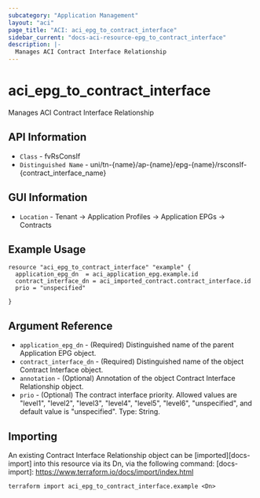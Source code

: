 ```yaml
---
subcategory: "Application Management"
layout: "aci"
page_title: "ACI: aci_epg_to_contract_interface"
sidebar_current: "docs-aci-resource-epg_to_contract_interface"
description: |-
  Manages ACI Contract Interface Relationship
---
```


# aci_epg_to_contract_interface #

Manages ACI Contract Interface Relationship

## API Information ##

* `Class` - fvRsConsIf
* `Distinguished Name` - uni/tn-{name}/ap-{name}/epg-{name}/rsconsIf-{contract_interface_name}

## GUI Information ##

* `Location` - Tenant -> Application Profiles -> Application EPGs -> Contracts


## Example Usage ##

```hcl
resource "aci_epg_to_contract_interface" "example" {
  application_epg_dn  = aci_application_epg.example.id
  contract_interface_dn = aci_imported_contract.contract_interface.id
  prio = "unspecified"

}
```

## Argument Reference ##

* `application_epg_dn` - (Required) Distinguished name of the parent Application EPG object.
* `contract_interface_dn` - (Required) Distinguished name of the object Contract Interface object.
* `annotation` - (Optional) Annotation of the object Contract Interface Relationship object.
* `prio` - (Optional) The contract interface priority. Allowed values are "level1", "level2", "level3", "level4", "level5", "level6", "unspecified", and default value is "unspecified". Type: String.


## Importing ##

An existing Contract Interface Relationship object can be [imported][docs-import] into this resource via its Dn, via the following command:
[docs-import]: https://www.terraform.io/docs/import/index.html


```
terraform import aci_epg_to_contract_interface.example <Dn>
```